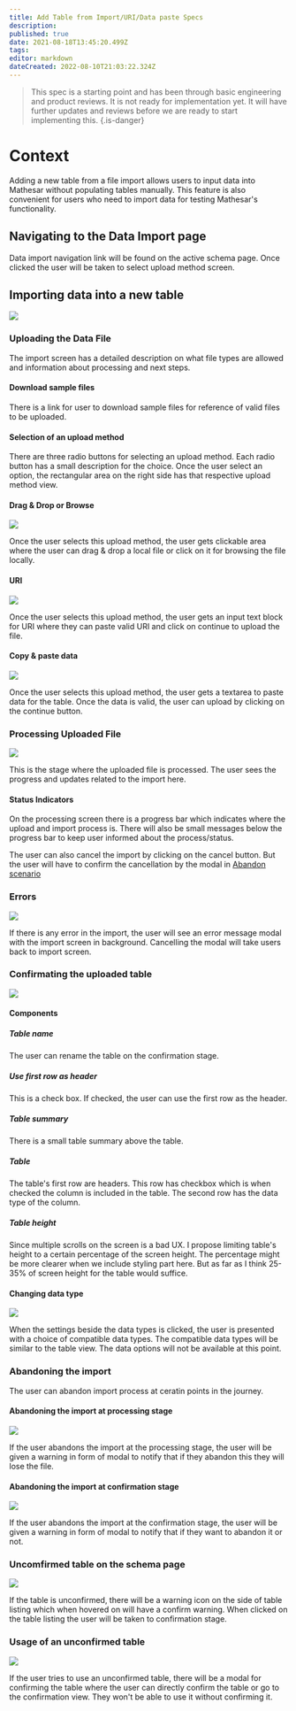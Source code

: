 ```yaml
---
title: Add Table from Import/URI/Data paste Specs
description: 
published: true
date: 2021-08-18T13:45:20.499Z
tags: 
editor: markdown
dateCreated: 2022-08-10T21:03:22.324Z
---
```


> This spec is a starting point and has been through basic engineering and product reviews. It is not ready for implementation yet. It will have further updates and reviews before we are ready to start implementing this.
{.is-danger}

# Context
Adding a new table from a file import allows users to input data into Mathesar without populating tables manually. This feature is also convenient for users who need to import data for testing Mathesar's functionality.

## Navigating to the Data Import page

Data import navigation link will be found on the active schema page. Once clicked the user will be taken to select upload method screen.

## Importing data into a new table
![](https://share.balsamiq.com/c/uhmhbecvbb8cji2LVGFRWo.png)

### Uploading the Data File
The import screen has a detailed description on what file types are allowed and information about processing and next steps.

#### Download sample files
There is a link for user to download sample files for reference of valid files to be uploaded.

#### Selection of an upload method
There are three radio buttons for selecting an upload method. Each radio button has a small description for the choice. Once the user select an option, the rectangular area on the right side has that respective upload method view.

#### Drag & Drop or Browse
![](https://share.balsamiq.com/c/uhmhbecvbb8cji2LVGFRWo.png)

Once the user selects this upload method, the user gets clickable area where the user can drag & drop a local file or click on it for browsing the file locally.

#### URI
![](https://share.balsamiq.com/c/r7fmqfwG2hmjTTbwvMRehr.png)

Once the user selects this upload method, the user gets an input text block for URI where they can paste valid URI and click on continue to upload the file.

#### Copy & paste data
![](https://share.balsamiq.com/c/uC1C6dxPCze6oiHHTAkAvt.png)

Once the user selects this upload method, the user gets a textarea to paste data for the table. Once the data is valid, the user can upload by clicking on the continue button.

### Processing Uploaded File
![](https://share.balsamiq.com/c/9d1wf4y7cgBUawWbdcoThs.png)

This is the stage where the uploaded file is processed. The user sees the progress and updates related to the import here. 

#### Status Indicators

On the processing screen there is a progress bar which indicates where the upload and import process is. There will also be small messages below the progress bar to keep user informed about the process/status.

The user can also cancel the import by clicking on the cancel button. But the user will have to confirm the cancellation by the modal in [Abandon scenario](#abandoning-the-file-processing-step)

### Errors 
![](https://share.balsamiq.com/c/asGm1LMUCEvjCd1jBdcDEA.png)

If there is any error in the import, the user will see an error message modal with the import screen in background. Cancelling the modal will take users back to import screen.

### Confirmating the uploaded table
![](https://share.balsamiq.com/c/g1YFz8wYRm71tQ5W6skCX7.png)

#### Components

##### Table name
The user can rename the table on the confirmation stage. 

##### Use first row as header
This is a check box. If checked, the user can use the first row as the header.

##### Table summary
There is a small table summary above the table. 

##### Table 
The table's first row are headers. This row has checkbox which is when checked the column is included in the table. The second row has the data type of the column. 

##### Table height
Since multiple scrolls on the screen is a bad UX. I propose limiting table's height to a certain percentage of the screen height. The percentage might be more clearer when we include styling part here. But as far as I think 25-35% of screen height for the table would suffice. 

#### Changing data type
![](https://share.balsamiq.com/c/agFL3gk3gc7pkgjc2GUcw3.png)

When the settings beside the data types is clicked, the user is presented with a choice of compatible data types. The compatible data types will be similar to the table view. The data options will not be available at this point. 

### Abandoning the import 
The user can abandon import process at ceratin points in the journey.

#### Abandoning the import at processing stage
![](https://share.balsamiq.com/c/8WvP45gNpqAm3UYUM1r3m2.png)

If the user abandons the import at the processing stage, the user will be given a warning in form of modal to notify that if they abandon this they will lose the file.

#### Abandoning the import at confirmation stage
![](https://share.balsamiq.com/c/6XqnBjSAk2FUAK8DyexoU5.png)

If the user abandons the import at the confirmation stage, the user will be given a warning in form of modal to notify that if they want to abandon it or not.

### Uncomfirmed table on the schema page
![](https://share.balsamiq.com/c/vr3pvTp1cUsMJw7gb8xNKY.png)

If the table is unconfirmed, there will be a warning icon on the side of table listing which when hovered on will have a confirm warning. When clicked on the table listing the user will be taken to confirmation stage.

### Usage of an unconfirmed table
![](https://share.balsamiq.com/c/kLkhvgR9Uk1njGbmgh9msB.png)

If the user tries to use an unconfirmed table, there will be a modal for confirming the table where the user can directly confirm the table or go to the confirmation view. They won't be able to use it without confirming it.
